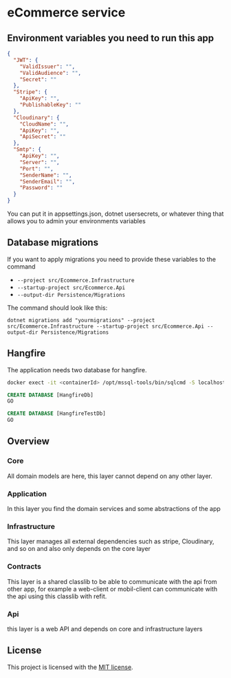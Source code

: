 # eCommerce service

## Environment variables you need to run this app

```json
{
  "JWT": {
    "ValidIssuer": "",
    "ValidAudience": "",
    "Secret": ""
  },
  "Stripe": {
    "ApiKey": "",
    "PublishableKey": ""
  },
  "Cloudinary": {
    "CloudName": "",
    "ApiKey": "",
    "ApiSecret": ""
  },
  "Smtp": {
    "ApiKey": "",
    "Server": "",
    "Port": "",
    "SenderName": "",
    "SenderEmail": "",
    "Password": ""
  }
}
```

You can put it in appsettings.json, dotnet usersecrets, or whatever thing that allows you to admin your environments variables

## Database migrations

If you want to apply migrations you need to provide these variables to the command

* `--project src/Ecommerce.Infrastructure`
* `--startup-project src/Ecommerce.Api`
* `--output-dir Persistence/Migrations`

The command should look like this:

`dotnet migrations add "yourmigrations" --project src/Ecommerce.Infrastructure --startup-project src/Ecommerce.Api --output-dir Persistence/Migrations`

## Hangfire

The application needs two database for hangfire.

```sh
docker exect -it <containerId> /opt/mssql-tools/bin/sqlcmd -S localhost -U sa -P <yourPassword>
```

```sql
CREATE DATABASE [HangfireDb]
GO

CREATE DATABASE [HangfireTestDb]
GO
```

## Overview

### Core

All domain models are here, this layer cannot depend on any other layer.

### Application

In this layer you find the domain services and some abstractions of the app

### Infrastructure

This layer manages all external dependencies such as stripe, Cloudinary, and so on and also only depends on the core layer

### Contracts

This layer is a shared classlib to be able to communicate with the api from other app, for example a web-client or mobil-client can communicate with the api using this classlib with refit.

### Api

this layer is a web API and depends on core and infrastructure layers

## License

This project is licensed with the [MIT license](https://github.com/Antsy15400/ecommerce-service/blob/main/LICENSE).

